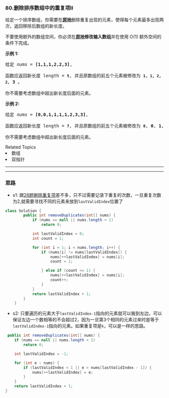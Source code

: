 ### 80.删除排序数组中的重复项II
<p>给定一个排序数组，你需要在<strong><a href="http://baike.baidu.com/item/%E5%8E%9F%E5%9C%B0%E7%AE%97%E6%B3%95" target="_blank">原地</a></strong>删除重复出现的元素，使得每个元素最多出现两次，返回移除后数组的新长度。</p>

<p>不要使用额外的数组空间，你必须在<strong><a href="https://baike.baidu.com/item/%E5%8E%9F%E5%9C%B0%E7%AE%97%E6%B3%95" target="_blank">原地</a>修改输入数组</strong>并在使用 O(1) 额外空间的条件下完成。</p>

<p><strong>示例&nbsp;1:</strong></p>

<pre>给定 <em>nums</em> = <strong>[1,1,1,2,2,3]</strong>,

函数应返回新长度 length = <strong><code>5</code></strong>, 并且原数组的前五个元素被修改为 <strong><code>1, 1, 2, 2,</code></strong> <strong>3 </strong>。

你不需要考虑数组中超出新长度后面的元素。</pre>

<p><strong>示例&nbsp;2:</strong></p>

<pre>给定 <em>nums</em> = <strong>[0,0,1,1,1,1,2,3,3]</strong>,

函数应返回新长度 length = <strong><code>7</code></strong>, 并且原数组的前五个元素被修改为&nbsp;<strong><code>0</code></strong>, <strong>0</strong>, <strong>1</strong>, <strong>1</strong>, <strong>2</strong>, <strong>3</strong>, <strong>3 。</strong>

你不需要考虑数组中超出新长度后面的元素。
</pre>


<div><div>Related Topics</div><div><li>数组</li><li>双指针</li></div></div>




---
---


### 思路
- s1:
跟[26题删除重复项](./26.删除排序数组中的重复项.md)差不多，只不过需要记录下重复的次数，一旦重复次数为2,就需要寻找不同的元素来放到`lastValidIndex`位置了
``` java
class Solution {
        public int removeDuplicates(int[] nums) {
            if (nums == null || nums.length < 1)
                return 0;

            int lastValidIndex = 0;
            int count = 1;

            for (int i = 1; i < nums.length; i++) {
                if (nums[i] != nums[lastValidIndex]) {
                    nums[++lastValidIndex] = nums[i];
                    count = 1;

                } else if (count <= 1) {
                    nums[++lastValidIndex] = nums[i];
                    count++;
                }
            }
            return lastValidIndex + 1;
        }
    }
```
- s2: 只要遍历的元素大于`lastValidIndex-1`指向的元素就可以搬到左边，可以保证左边一个数相等的不会超过2，因为一旦第3个相同的元素过来时是等于`lastValidIndex-1`指向的元素。如果重复项是`k`，可以是一样的思路。
``` java
 public int removeDuplicates(int[] nums) {
    if (nums == null || nums.length < 1)
        return 0;

    int lastValidIndex = -1;

    for (int e : nums) {
        if (lastValidIndex < 1 || e > nums[lastValidIndex - 1]) {
            nums[++lastValidIndex] = e;
        }
    }
    return lastValidIndex + 1;
}
```